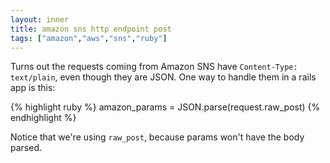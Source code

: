 ```yaml
---
layout: inner
title: amazon sns http endpoint post
tags: ["amazon","aws","sns","ruby"]
---
```

Turns out the requests coming from Amazon SNS have `Content-Type: text/plain`, even
though they are JSON. One way to handle them in a rails app is this:

{% highlight ruby %}
amazon_params = JSON.parse(request.raw_post)
{% endhighlight %}

Notice that we're using `raw_post`, because params won't have the body parsed.
